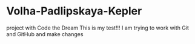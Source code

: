 # Volha-Padlipskaya-Kepler
project with Code the Dream
This is my test!!!
I am trying to work with Git and GitHub and make changes